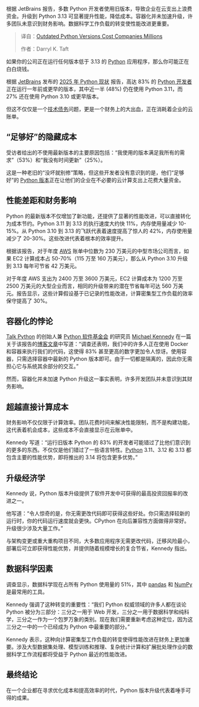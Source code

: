 
<!--
title: 过时Python版本致企业损失数百万
cover: https://cdn.thenewstack.io/media/2025/08/b0e47ae7-katelyn-perry-uze9nxp5er8-unsplash.jpg
summary: 根据 JetBrains 报告，多数 Python 开发者使用旧版本，导致企业在云支出上浪费资金。升级到 Python 3.13 可显著提升性能，降低成本。容器化并未加速升级，许多团队未意识到财务影响。数据科学工作负载的转变使性能改进更重要。
-->

根据 JetBrains 报告，多数 Python 开发者使用旧版本，导致企业在云支出上浪费资金。升级到 Python 3.13 可显著提升性能，降低成本。容器化并未加速升级，许多团队未意识到财务影响。数据科学工作负载的转变使性能改进更重要。

> 译自：[Outdated Python Versions Cost Companies Millions](https://thenewstack.io/outdated-python-versions-cost-companies-millions/)
> 
> 作者：Darryl K. Taft

如果你的公司正在运行任何版本低于 3.13 的 [Python](https://thenewstack.io/how-python-grew-from-a-language-to-a-community/) 应用程序，那么你可能正在白白烧钱。

根据 [JetBrains](https://www.jetbrains.com/) 发布的 [2025 年 Python 现状](https://blog.jetbrains.com/pycharm/2025/08/the-state-of-python-2025/) 报告，高达 83% 的 [Python 开发者](https://thenewstack.io/python-developers-hold-the-key-to-blockchain-adoption/) 正在运行一年前或更早的版本，其中近一半 (48%) 仍在使用 Python 3.11，而 27% 还在使用 Python 3.10 或更早版本。

但这不仅仅是一个[技术债务](https://thenewstack.io/technical-debt-continues-to-mount-heres-how-to-solve-it/)问题，更是一个财务上的大出血，正在消耗着企业的云账单。

## “足够好”的隐藏成本

受访者给出的不使用最新版本的主要原因包括：“我使用的版本满足我所有的需求”（53%）和“我没有时间更新”（25%）。

这是一种老旧的“没坏就别修”策略，但这些开发者没有意识到的是，他们“足够好”的 [Python 版本](https://thenewstack.io/python-mulls-a-change-in-version-numbering/)正在让他们的企业在不必要的云计算支出上花费大量资金。

## 性能差距和财务影响

Python 的最新版本不仅增加了新功能，还提供了显著的性能改进，可以直接转化为成本节约。Python 3.11 到 3.13 的执行速度大约快 11%，内存使用量减少 10-15%。从 Python 3.10 到 3.13 的飞跃代表着速度提高了惊人的 42%，内存使用量减少了 20-30%。这些改进代表着根本的效率提升。

根据该报告，对于年度 [AWS](https://aws.amazon.com/?utm_content=inline+mention) 账单中位数为 230 万美元的中型市场公司而言，如果 EC2 计算成本占 50-70%（115 万至 160 万美元），那么从 Python 3.10 升级到 3.13 每年可节省 42 万美元。

对于年度 AWS 支出为 2400 万至 3600 万美元，EC2 计算成本为 1200 万至 2500 万美元的大型企业而言，相同的升级带来的潜在节省每年可达 560 万美元。报告显示，这些计算假设基于已记录的性能改进，计算密集型工作负载的效率保守提高了 30%。

## 容器化的悖论

[Talk Python](https://talkpython.fm/) 的创始人兼 [Python 软件基金会](https://www.python.org/psf-landing/) 的研究员 [Michael Kennedy](https://blog.jetbrains.com/pycharm/2025/08/the-state-of-python-2025/#author) 在一篇关于该报告的[博客文章](https://blog.jetbrains.com/pycharm/2025/08/the-state-of-python-2025/)中写道：“调查还表明，我们中的许多人正在使用 Docker 和容器来执行我们的代码，这使得 83% 甚至更高的数字更加令人惊讶。使用容器，只需选择容器中最新的 Python 版本即可。由于一切都是隔离的，因此你无需担心它与系统其余部分的交互。”

然而，容器化并未加速 Python 升级这一事实表明，许多开发团队并未意识到其财务影响。

## 超越直接计算成本

财务影响不仅仅限于计算效率。团队花费时间来解决性能限制，而不是构建功能，这代表着机会成本，这些成本不会直接显示在云账单中。

Kennedy 写道：“运行旧版本 Python 的 83% 的开发者可能错过了比他们意识到的更多的东西。不仅仅是他们错过了一些语言特性。[Python](https://thenewstack.io/python-3-14-0-alpha-is-now-available-heres-whats-included/) 3.11、3.12 和 3.13 都包含主要的性能优势，即将推出的 3.14 将包含更多优势。”

## 升级经济学

Kennedy 说，Python 版本升级提供了软件开发中可获得的最高投资回报率的改进之一。

他写道：“令人惊奇的是，你无需更改代码即可获得这些好处。你只需选择较新的运行时，你的代码运行速度就会更快。CPython 在向后兼容性方面做得非常好。升级很少涉及大量工作。”

与架构变更或重大重构项目不同，大多数应用程序无需更改代码，迁移风险最小，部署后可立即获得性能优势，并提供随着规模增长的复合节省，Kennedy 指出。

## 数据科学因素

调查显示，数据科学现在占所有 Python 使用量的 51%，其中 [pandas](https://thenewstack.io/python-pandas-ditches-numpy-for-speedier-pyarrow/) 和 [NumPy](https://thenewstack.io/what-is-the-numpy-python-library-and-how-do-you-use-it/) 是最常用的工具。

Kennedy 强调了这种转变的重要性：“我们 Python 权威领域的许多人都在谈论 Python 被分为三部分：三分之一用于 Web 开发，三分之一用于数据科学和纯科学，三分之一作为一个包罗万象的类别。现在我们需要重新考虑这种定位，因为这三分之一中的一个已经成为 Python 中最重要的部分。”

Kennedy 表示，这种向计算密集型工作负载的转变使得性能改进在财务上更加重要。涉及大型数据集处理、模型训练和推理、复杂统计计算和扩展批处理作业的数据科学工作流程都将受益于 Python 最近的性能改进。

## 最终结论

在一个企业都在寻求优化成本和提高效率的时代，Python 版本升级代表着唾手可得的成果。